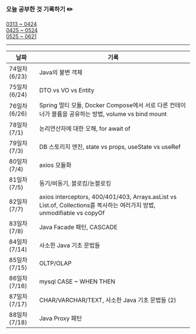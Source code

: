### 오늘 공부한 것 기록하기 ✏️
[0313 ~ 0424](https://github.com/techeer-TIL-group/yu-heejin/blob/main/Log/0313-0424.md)  
[0425 ~ 0524](https://github.com/techeer-TIL-group/yu-heejin/blob/main/Log/0425-0524.md)  
[0525 ~ 0621](https://github.com/techeer-TIL-group/yu-heejin/blob/main/Log/0525-0621.md)

---

| 날짜 | 기록 |
| --- | --- |
| 74일차 (6/23) | Java의 불변 객체 |
| 75일차 (6/24) | DTO vs VO vs Entity |
| 76일차 (6/26) | Spring 멀티 모듈, Docker Compose에서 서로 다른 컨테이너가 볼륨을 공유하는 방법, volume vs bind mount |
| 78일차 (7/1) | 논리연산자에 대한 오해, for await of |
| 79일차 (7/3) | DB 스토리지 엔진, state vs props, useState vs useRef |
| 80일차 (7/4) | axios 모듈화 |
| 81일차 (7/5) | 동기/비동기, 블로킹/논블로킹 |
| 82일차 (7/7) | axios interceptors, 400/401/403, Arrays.asList vs List.of, Collections를 복사하는 여러가지 방법, unmodifiable vs copyOf |
| 83일차 (7/8) | Java Facade 패턴, CASCADE |
| 84일차 (7/14) | 사소한 Java 기초 문법들 |
| 85일차 (7/15) | OLTP/OLAP |
| 86일차 (7/16) | mysql CASE ~ WHEN THEN |
| 87일차 (7/17) | CHAR/VARCHAR/TEXT, 사소한 Java 기초 문법들 (2) |
| 88일차 (7/18) | Java Proxy 패턴 |